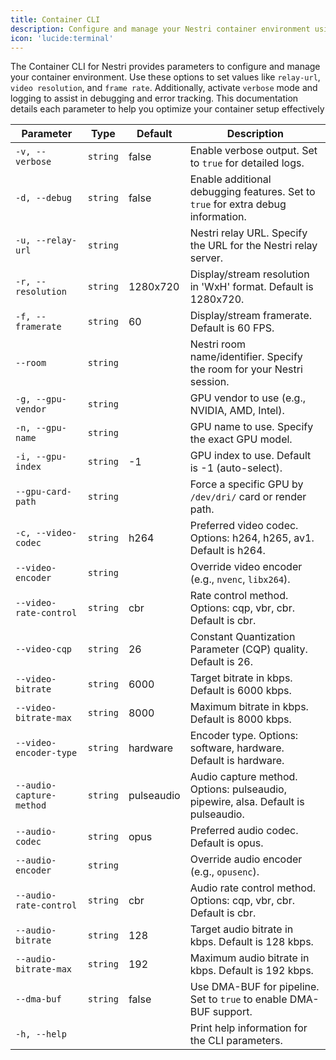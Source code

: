 ```yaml
---
title: Container CLI
description: Configure and manage your Nestri container environment using CLI parameters for relay settings, video resolution, GPU selection, and encoding options.
icon: 'lucide:terminal'
---
```


The Container CLI for Nestri provides parameters to configure and manage your container environment. Use these options to set values like `relay-url`, `video resolution`, and `frame rate`. Additionally, activate `verbose` mode and logging to assist in debugging and error tracking. This documentation details each parameter to help you optimize your container setup effectively

| **Parameter**            | **Type** | **Default** | **Description**                                                                   |
|--------------------------|----------|-------------|-----------------------------------------------------------------------------------|
| `-v, --verbose`          | `string` | false       | Enable verbose output. Set to `true` for detailed logs.                           |
| `-d, --debug`            | `string` | false       | Enable additional debugging features. Set to `true` for extra debug information.  |
| `-u, --relay-url`        | `string` |             | Nestri relay URL. Specify the URL for the Nestri relay server.                    |
| `-r, --resolution`       | `string` | 1280x720    | Display/stream resolution in 'WxH' format. Default is 1280x720.                   |
| `-f, --framerate`        | `string` | 60          | Display/stream framerate. Default is 60 FPS.                                      |
| `--room`                 | `string` |             | Nestri room name/identifier. Specify the room for your Nestri session.            |
| `-g, --gpu-vendor`       | `string` |             | GPU vendor to use (e.g., NVIDIA, AMD, Intel).                                     |
| `-n, --gpu-name`         | `string` |             | GPU name to use. Specify the exact GPU model.                                     |
| `-i, --gpu-index`        | `string` | -1          | GPU index to use. Default is -1 (auto-select).                                    |
| `--gpu-card-path`        | `string` |             | Force a specific GPU by `/dev/dri/` card or render path.                          |
| `-c, --video-codec`      | `string` | h264        | Preferred video codec. Options: h264, h265, av1. Default is h264.                 |
| `--video-encoder`        | `string` |             | Override video encoder (e.g., `nvenc`, `libx264`).                                |
| `--video-rate-control`   | `string` | cbr         | Rate control method. Options: cqp, vbr, cbr. Default is cbr.                      |
| `--video-cqp`            | `string` | 26          | Constant Quantization Parameter (CQP) quality. Default is 26.                     |
| `--video-bitrate`        | `string` | 6000        | Target bitrate in kbps. Default is 6000 kbps.                                     |
| `--video-bitrate-max`    | `string` | 8000        | Maximum bitrate in kbps. Default is 8000 kbps.                                    |
| `--video-encoder-type`   | `string` | hardware    | Encoder type. Options: software, hardware. Default is hardware.                   |
| `--audio-capture-method` | `string` | pulseaudio  | Audio capture method. Options: pulseaudio, pipewire, alsa. Default is pulseaudio. |
| `--audio-codec`          | `string` | opus        | Preferred audio codec. Default is opus.                                           |
| `--audio-encoder`        | `string` |             | Override audio encoder (e.g., `opusenc`).                                         |
| `--audio-rate-control`   | `string` | cbr         | Audio rate control method. Options: cqp, vbr, cbr. Default is cbr.                |
| `--audio-bitrate`        | `string` | 128         | Target audio bitrate in kbps. Default is 128 kbps.                                |
| `--audio-bitrate-max`    | `string` | 192         | Maximum audio bitrate in kbps. Default is 192 kbps.                               |
| `--dma-buf`              | `string` | false       | Use DMA-BUF for pipeline. Set to `true` to enable DMA-BUF support.                |
| `-h, --help`             |          |             | Print help information for the CLI parameters.                                    |

